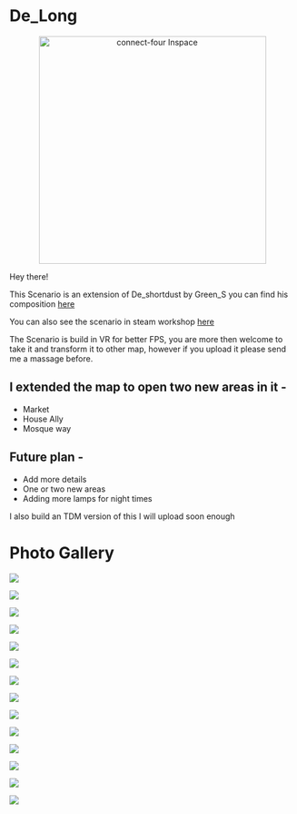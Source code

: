 # De_Long

<p align="center">
  <a href="https://github.com/Ckrcok/De_Long">
    <img
      alt="connect-four Inspace"
      src="https://i.imgur.com/r1D31Zo.jpg"
      width="400"
    />
  </a>
</p>

Hey there!

This Scenario is an extension of De_shortdust by Green_S
you can find his composition <a href="https://steamcommunity.com/sharedfiles/filedetails/?id=2427626848"> here </a>

You can also see the scenario in steam workshop <a href="https://steamcommunity.com/sharedfiles/filedetails/?id=2439952373"> here </a>

The Scenario is build in VR for better FPS, you are more then welcome to take it and transform it to other map, however if you upload it please send me a massage before.

## I extended the map to open two new areas in it -

- Market
- House Ally
- Mosque way

## Future plan -

- Add more details
- One or two new areas
- Adding more lamps for night times

I also build an TDM version of this I will upload soon enough

# Photo Gallery

[![](https://i.imgur.com/Rru20ks.jpg)](#)

[![](https://i.imgur.com/nfdJpUI.jpg)](#)

[![](https://i.imgur.com/o2Bau6g.jpg)](#)

[![](https://i.imgur.com/SYBamiC.jpg)](#)

[![](https://i.imgur.com/VR6XKvN.jpg)](#)

[![](https://i.imgur.com/pjDIj3T.jpg)](#)

[![](https://i.imgur.com/HvtHWZr.jpg)](#)

[![](https://i.imgur.com/tnIx5io.jpg)](#)

[![](https://i.imgur.com/mlAFu56.jpg)](#)

[![](https://i.imgur.com/qt2Q7HO.jpg)](#)

[![](https://i.imgur.com/8qmaLhO.jpg)](#)

[![](https://i.imgur.com/aixeEkZ.jpg)](#)

[![](https://i.imgur.com/Wf3Z4Wu.jpg)](#)

[![](https://i.imgur.com/Dtthn8Q.jpg)](#)
